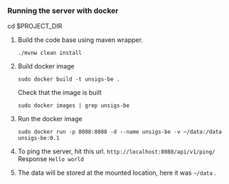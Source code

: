### Running the server with docker

cd $PROJECT_DIR

1. Build the code base using maven wrapper.

   `./mvnw clean install`

2. Build docker image

   `sudo docker build -t unsigs-be .`

   Check that the image is built

   `sudo docker images | grep unsigs-be`

3. Run the docker image

   `sudo docker run -p 8088:8088 -d --name unsigs-be -v ~/data:/data unsigs-be:0.1`

4. To ping the server, hit this url.
   `http://localhost:8088/api/v1/ping/`
   Response
   `Hello world`

5. The data will be stored at the mounted location, here it was `~/data` .